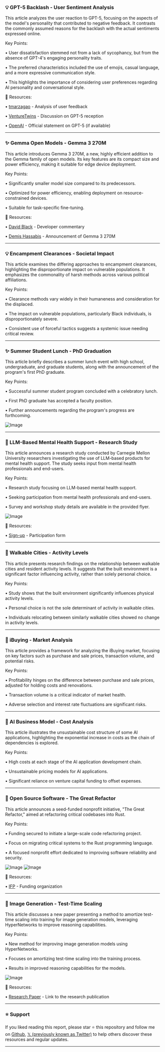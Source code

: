 ### 💡 GPT-5 Backlash - User Sentiment Analysis

This article analyzes the user reaction to GPT-5, focusing on the aspects of the model's personality that contributed to negative feedback.  It contrasts the commonly assumed reasons for the backlash with the actual sentiments expressed online.

Key Points:

• User dissatisfaction stemmed not from a lack of sycophancy, but from the absence of GPT-4's engaging personality traits.


• The preferred characteristics included the use of emojis, casual language, and a more expressive communication style.


• This highlights the importance of considering user preferences regarding AI personality and conversational style.


🔗 Resources:

• [tmarzagao](https://x.com/tmarzagao) - Analysis of user feedback


• [VentureTwins](https://x.com/venturetwins) - Discussion on GPT-5 reception


• [OpenAI](https://x.com/OpenAI/status/1956461718097494196) - Official statement on GPT-5 (if available)


---

### ✨  Gemma Open Models - Gemma 3 270M

This article introduces Gemma 3 270M, a new, highly efficient addition to the Gemma family of open models.  Its key features are its compact size and power efficiency, making it suitable for edge device deployment.

Key Points:

• Significantly smaller model size compared to its predecessors.


• Optimized for power efficiency, enabling deployment on resource-constrained devices.


• Suitable for task-specific fine-tuning.



🔗 Resources:

• [David Black](https://x.com/davidblack) -  Developer commentary


• [Demis Hassabis](https://x.com/demishassabis/status/1956502480675578298) -  Announcement of Gemma 3 270M


---

### 💡 Encampment Clearances - Societal Impact

This article examines the differing approaches to encampment clearances, highlighting the disproportionate impact on vulnerable populations. It emphasizes the commonality of harsh methods across various political affiliations.

Key Points:

•  Clearance methods vary widely in their humaneness and consideration for the displaced.


•  The impact on vulnerable populations, particularly Black individuals, is disproportionately severe.


•  Consistent use of forceful tactics suggests a systemic issue needing critical review.


---

### ✨  Summer Student Lunch - PhD Graduation

This article briefly describes a summer lunch event with high school, undergraduate, and graduate students, along with the announcement of the program's first PhD graduate.

Key Points:

• Successful summer student program concluded with a celebratory lunch.


•  First PhD graduate has accepted a faculty position.


•  Further announcements regarding the program's progress are forthcoming.


![Image](https://pbs.twimg.com/media/Gybt5m1W4AAUubq?format=jpg&name=small)


---

### 🤖 LLM-Based Mental Health Support - Research Study

This article announces a research study conducted by Carnegie Mellon University researchers investigating the use of LLM-based products for mental health support.  The study seeks input from mental health professionals and end-users.

Key Points:

• Research study focusing on LLM-based mental health support.


• Seeking participation from mental health professionals and end-users.


•  Survey and workshop study details are available in the provided flyer.


![Image](https://pbs.twimg.com/media/GyaKkCPWgAA3lzr?format=jpg&name=small)

🔗 Resources:

• [Sign-up](https://forms.gle/AHniGREb1PuXngoVA) - Participation form


---

### 🤖 Walkable Cities - Activity Levels

This article presents research findings on the relationship between walkable cities and resident activity levels. It suggests that the built environment is a significant factor influencing activity, rather than solely personal choice.

Key Points:

•  Study shows that the built environment significantly influences physical activity levels.


•  Personal choice is not the sole determinant of activity in walkable cities.


•  Individuals relocating between similarly walkable cities showed no change in activity levels.


---

### 🤖 iBuying - Market Analysis

This article provides a framework for analyzing the iBuying market, focusing on key factors such as purchase and sale prices, transaction volume, and potential risks.

Key Points:

• Profitability hinges on the difference between purchase and sale prices, adjusted for holding costs and renovations.


• Transaction volume is a critical indicator of market health.


• Adverse selection and interest rate fluctuations are significant risks.


---

### 🤖 AI Business Model - Cost Analysis

This article illustrates the unsustainable cost structure of some AI applications, highlighting the exponential increase in costs as the chain of dependencies is explored.

Key Points:

•  High costs at each stage of the AI application development chain.


•  Unsustainable pricing models for AI applications.


•  Significant reliance on venture capital funding to offset expenses.



---

### 🚀 Open Source Software - The Great Refactor

This article announces a seed-funded nonprofit initiative, "The Great Refactor," aimed at refactoring critical codebases into Rust.

Key Points:

• Funding secured to initiate a large-scale code refactoring project.


•  Focus on migrating critical systems to the Rust programming language.


•  A focused nonprofit effort dedicated to improving software reliability and security.



![Image](https://pbs.twimg.com/media/GyaF09PW0AA14x-?format=png&name=small)
![Image](https://pbs.twimg.com/media/GyF2lQNWkAAuI3H?format=jpg&name=240x240)

🔗 Resources:

• [IFP](https://x.com/HaydnBelfield) - Funding organization


---

### 🤖 Image Generation - Test-Time Scaling

This article discusses a new paper presenting a method to amortize test-time scaling into training for image generation models, leveraging HyperNetworks to improve reasoning capabilities.

Key Points:

•  New method for improving image generation models using HyperNetworks.


•  Focuses on amortizing test-time scaling into the training process.


•  Results in improved reasoning capabilities for the models.


![Image](https://pbs.twimg.com/media/GyZmAiYWkAY3csW?format=jpg&name=small)

🔗 Resources:

• [Research Paper](https://x.com/natanielruizg/status/1956368990470631732) - Link to the research publication


---

### ⭐️ Support

If you liked reading this report, please star ⭐️ this repository and follow me on [Github](https://github.com/Drix10), [𝕏 (previously known as Twitter)](https://x.com/DRIX_10_) to help others discover these resources and regular updates.

---